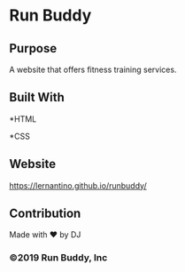 # Run Buddy

## Purpose
A website that offers fitness training services.

## Built With
*HTML

*CSS

## Website
https://lernantino.github.io/runbuddy/

## Contribution
Made with ❤️ by DJ

### ©️2019 Run Buddy, Inc
